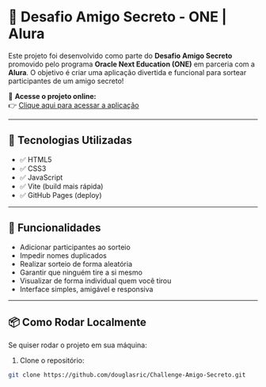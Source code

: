 # 🎁 Desafio Amigo Secreto - ONE | Alura

Este projeto foi desenvolvido como parte do **Desafio Amigo Secreto** promovido pelo programa **Oracle Next Education (ONE)** em parceria com a **Alura**. O objetivo é criar uma aplicação divertida e funcional para sortear participantes de um amigo secreto!

🔗 **Acesse o projeto online:**  
👉 [Clique aqui para acessar a aplicação](https://douglasric.github.io/Challenge-Amigo-Secreto/)

---

## 🚀 Tecnologias Utilizadas

- ✅ HTML5  
- ✅ CSS3  
- ✅ JavaScript  
- ✅ Vite (build mais rápida)
- ✅ GitHub Pages (deploy)

---

## 🎯 Funcionalidades

- Adicionar participantes ao sorteio
- Impedir nomes duplicados
- Realizar sorteio de forma aleatória
- Garantir que ninguém tire a si mesmo
- Visualizar de forma individual quem você tirou
- Interface simples, amigável e responsiva

---

## 📦 Como Rodar Localmente

Se quiser rodar o projeto em sua máquina:

1. Clone o repositório:

```bash
git clone https://github.com/douglasric/Challenge-Amigo-Secreto.git
